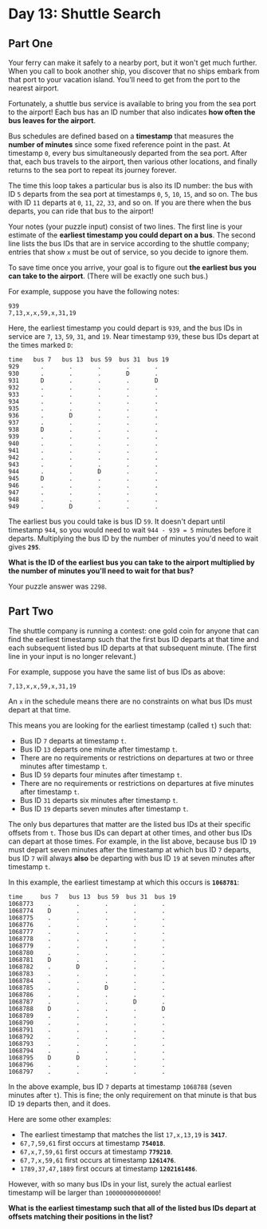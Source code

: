 # Day 13: Shuttle Search

## Part One

Your ferry can make it safely to a nearby port, but it won't get much
further. When you call to book another ship, you discover that no ships
embark from that port to your vacation island. You'll need to get from
the port to the nearest airport.

Fortunately, a shuttle bus service is available to bring you from the
sea port to the airport! Each bus has an ID number that also indicates
**how often the bus leaves for the airport**.

Bus schedules are defined based on a **timestamp** that measures the
**number of minutes** since some fixed reference point in the past. At
timestamp `0`, every bus simultaneously departed from the sea port.
After that, each bus travels to the airport, then various other
locations, and finally returns to the sea port to repeat its journey
forever.

The time this loop takes a particular bus is also its ID number: the bus
with ID `5` departs from the sea port at timestamps `0`, `5`, `10`,
`15`, and so on. The bus with ID `11` departs at `0`, `11`, `22`, `33`,
and so on. If you are there when the bus departs, you can ride that bus
to the airport!

Your notes (your puzzle input) consist of two lines. The first line is
your estimate of the **earliest timestamp you could depart on a bus**. The
second line lists the bus IDs that are in service according to the
shuttle company; entries that show `x` must be out of service, so you
decide to ignore them.

To save time once you arrive, your goal is to figure out **the earliest
bus you can take to the airport**. (There will be exactly one such bus.)

For example, suppose you have the following notes:

    939
    7,13,x,x,59,x,31,19

Here, the earliest timestamp you could depart is `939`, and the bus IDs
in service are `7`, `13`, `59`, `31`, and `19`. Near timestamp `939`,
these bus IDs depart at the times marked `D`:

    time   bus 7   bus 13  bus 59  bus 31  bus 19
    929      .       .       .       .       .
    930      .       .       .       D       .
    931      D       .       .       .       D
    932      .       .       .       .       .
    933      .       .       .       .       .
    934      .       .       .       .       .
    935      .       .       .       .       .
    936      .       D       .       .       .
    937      .       .       .       .       .
    938      D       .       .       .       .
    939      .       .       .       .       .
    940      .       .       .       .       .
    941      .       .       .       .       .
    942      .       .       .       .       .
    943      .       .       .       .       .
    944      .       .       D       .       .
    945      D       .       .       .       .
    946      .       .       .       .       .
    947      .       .       .       .       .
    948      .       .       .       .       .
    949      .       D       .       .       .

The earliest bus you could take is bus ID `59`. It doesn't depart until
timestamp `944`, so you would need to wait `944 - 939 = 5` minutes
before it departs. Multiplying the bus ID by the number of minutes you'd
need to wait gives **`295`**.

**What is the ID of the earliest bus you can take to the airport
multiplied by the number of minutes you'll need to wait for that bus?**

Your puzzle answer was `2298`.

## Part Two

The shuttle company is running a contest: one gold coin for anyone that
can find the earliest timestamp such that the first bus ID departs at
that time and each subsequent listed bus ID departs at that subsequent
minute. (The first line in your input is no longer relevant.)

For example, suppose you have the same list of bus IDs as above:

    7,13,x,x,59,x,31,19

An `x` in the schedule means there are no constraints on what bus IDs
must depart at that time.

This means you are looking for the earliest timestamp (called `t`) such
that:

-   Bus ID `7` departs at timestamp `t`.
-   Bus ID `13` departs one minute after timestamp `t`.
-   There are no requirements or restrictions on departures at two or
    three minutes after timestamp `t`.
-   Bus ID `59` departs four minutes after timestamp `t`.
-   There are no requirements or restrictions on departures at five
    minutes after timestamp `t`.
-   Bus ID `31` departs six minutes after timestamp `t`.
-   Bus ID `19` departs seven minutes after timestamp `t`.

The only bus departures that matter are the listed bus IDs at their
specific offsets from `t`. Those bus IDs can depart at other times, and
other bus IDs can depart at those times. For example, in the list above,
because bus ID `19` must depart seven minutes after the timestamp at
which bus ID `7` departs, bus ID `7` will always **also** be departing
with bus ID `19` at seven minutes after timestamp `t`.

In this example, the earliest timestamp at which this occurs is
**`1068781`**:

    time     bus 7   bus 13  bus 59  bus 31  bus 19
    1068773    .       .       .       .       .
    1068774    D       .       .       .       .
    1068775    .       .       .       .       .
    1068776    .       .       .       .       .
    1068777    .       .       .       .       .
    1068778    .       .       .       .       .
    1068779    .       .       .       .       .
    1068780    .       .       .       .       .
    1068781    D       .       .       .       .
    1068782    .       D       .       .       .
    1068783    .       .       .       .       .
    1068784    .       .       .       .       .
    1068785    .       .       D       .       .
    1068786    .       .       .       .       .
    1068787    .       .       .       D       .
    1068788    D       .       .       .       D
    1068789    .       .       .       .       .
    1068790    .       .       .       .       .
    1068791    .       .       .       .       .
    1068792    .       .       .       .       .
    1068793    .       .       .       .       .
    1068794    .       .       .       .       .
    1068795    D       D       .       .       .
    1068796    .       .       .       .       .
    1068797    .       .       .       .       .

In the above example, bus ID `7` departs at timestamp `1068788` (seven
minutes after `t`). This is fine; the only requirement on that minute is
that bus ID `19` departs then, and it does.

Here are some other examples:

-   The earliest timestamp that matches the list `17,x,13,19` is
    **`3417`**.
-   `67,7,59,61` first occurs at timestamp **`754018`**.
-   `67,x,7,59,61` first occurs at timestamp **`779210`**.
-   `67,7,x,59,61` first occurs at timestamp **`1261476`**.
-   `1789,37,47,1889` first occurs at timestamp **`1202161486`**.

However, with so many bus IDs in your list, surely the actual earliest
timestamp will be larger than `100000000000000`!

**What is the earliest timestamp such that all of the listed bus IDs
depart at offsets matching their positions in the list?**
